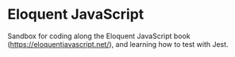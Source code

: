 # Eloquent JavaScript
Sandbox for coding along the Eloquent JavaScript book (https://eloquentjavascript.net/), and learning how to test with Jest.